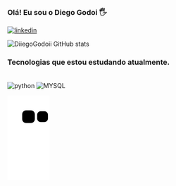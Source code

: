 ### Olá! Eu sou o Diego Godoi 🖐️

[![linkedin](https://img.shields.io/badge/LinkedIn-0077B5?style=for-the-badge&logo=linkedin&logoColor=white)](https://www.linkedin.com/in/diego-godoi1984/)

![DiiegoGodoii GitHub stats](https://github-readme-stats.vercel.app/api?username=DiiegoGodoii&show_icons=true&theme=tokyonight)

### Tecnologias que estou estudando atualmente.

<div style="display: inline_block"><br/>
    <img align="center" alt="python" src="https://img.shields.io/badge/Python-14354C?style=for-the-badge&logo=python&logoColor=white"/>
    <img align="center" alt="MYSQL" src="https://img.shields.io/badge/MySQL-00000F?style=for-the-badge&logo=mysql&logoColor=white"/>
    </div>


![snake gif](https://github.com/DiiegoGodoii/DiiegoGodoii/blob/output/github-contribution-grid-snake.svg)
